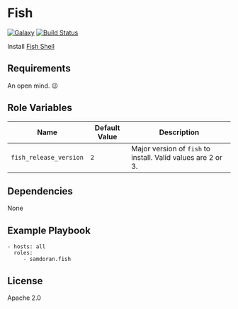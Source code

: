 Fish
=========
[![Galaxy](https://img.shields.io/badge/galaxy-samdoran.fish-blue.svg?style=flat)](https://galaxy.ansible.com/samdoran/fish)
[![Build Status](https://travis-ci.org/samdoran/ansible-role-fish.svg?branch=master)](https://travis-ci.org/samdoran/ansible-role-fish)

Install [Fish Shell](https://fishshell.com)

Requirements
------------

An open mind. 😉

Role Variables
--------------

| Name              | Default Value       | Description          |
|-------------------|---------------------|----------------------|
| `fish_release_version` | `2` | Major version of `fish` to install. Valid values are 2 or 3. |


Dependencies
------------

None

Example Playbook
----------------

    - hosts: all
      roles:
         - samdoran.fish

License
-------

Apache 2.0
